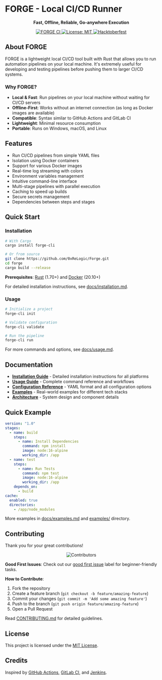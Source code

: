 # FORGE - Local CI/CD Runner

<div align="center">
  <!-- Placeholder for logo, will be added later -->
  <p><strong>Fast, Offline, Reliable, Go-anywhere Execution</strong></p>
  <p>
    <a href="https://github.com/0xReLogic/Forge/actions/workflows/ci.yml">
      <img src="https://github.com/0xReLogic/Forge/actions/workflows/ci.yml/badge.svg" alt="FORGE CI">
    </a>
    <a href="https://opensource.org/licenses/MIT">
      <img src="https://img.shields.io/badge/License-MIT-yellow.svg" alt="License: MIT">
    </a>
    <a href="https://github.com/0xReLogic/Forge/issues?q=is%3Aissue+is%3Aopen+label%3Ahacktoberfest">
      <img src="https://img.shields.io/badge/Hacktoberfest-Friendly-orange" alt="Hacktoberfest">
    </a>
  </p>
</div>

## About FORGE

FORGE is a lightweight local CI/CD tool built with Rust that allows you to run automation pipelines on your local machine. It's extremely useful for developing and testing pipelines before pushing them to larger CI/CD systems.

### Why FORGE?

- **Local & Fast**: Run pipelines on your local machine without waiting for CI/CD servers
- **Offline-First**: Works without an internet connection (as long as Docker images are available)
- **Compatible**: Syntax similar to GitHub Actions and GitLab CI
- **Lightweight**: Minimal resource consumption
- **Portable**: Runs on Windows, macOS, and Linux

## Features

- Run CI/CD pipelines from simple YAML files
- Isolation using Docker containers
- Support for various Docker images
- Real-time log streaming with colors
- Environment variables management
- Intuitive command-line interface
- Multi-stage pipelines with parallel execution
- Caching to speed up builds
- Secure secrets management
- Dependencies between steps and stages

## Quick Start

### Installation

```bash
# With Cargo
cargo install forge-cli

# Or from source
git clone https://github.com/0xReLogic/Forge.git
cd forge
cargo build --release
```

**Prerequisites**: [Rust](https://www.rust-lang.org/tools/install) (1.70+) and [Docker](https://docs.docker.com/get-docker/) (20.10+)

For detailed installation instructions, see [docs/installation.md](docs/installation.md).

### Usage

```bash
# Initialize a project
forge-cli init

# Validate configuration
forge-cli validate

# Run the pipeline
forge-cli run
```

For more commands and options, see [docs/usage.md](docs/usage.md).

## Documentation

- **[Installation Guide](docs/installation.md)** - Detailed installation instructions for all platforms
- **[Usage Guide](docs/usage.md)** - Complete command reference and workflows
- **[Configuration Reference](docs/configuration.md)** - YAML format and all configuration options
- **[Examples](docs/examples.md)** - Real-world examples for different tech stacks
- **[Architecture](docs/architecture.md)** - System design and component details

## Quick Example

```yaml
version: "1.0"
stages:
  - name: build
    steps:
      - name: Install Dependencies
        command: npm install
        image: node:16-alpine
        working_dir: /app
  - name: test
    steps:
      - name: Run Tests
        command: npm test
        image: node:16-alpine
        working_dir: /app
    depends_on:
      - build
cache:
  enabled: true
  directories:
    - /app/node_modules
```

More examples in [docs/examples.md](docs/examples.md) and [examples/](examples/) directory.

## Contributing

Thank you for your great contributions!

<div align="center">
  <img src="https://contrib.rocks/image?repo=0xReLogic/Forge" alt="Contributors" />
</div>

**Good First Issues**: Check out our [good first issue](https://github.com/0xReLogic/Forge/labels/good%20first%20issue) label for beginner-friendly tasks.

**How to Contribute**:

1. Fork the repository
2. Create a feature branch (`git checkout -b feature/amazing-feature`)
3. Commit your changes (`git commit -m 'Add some amazing feature'`)
4. Push to the branch (`git push origin feature/amazing-feature`)
5. Open a Pull Request

Read [CONTRIBUTING.md](CONTRIBUTING.md) for detailed guidelines.

## License

This project is licensed under the [MIT License](LICENSE).

## Credits

Inspired by [GitHub Actions](https://github.com/features/actions), [GitLab CI](https://docs.gitlab.com/ee/ci/), and [Jenkins](https://www.jenkins.io/).
